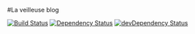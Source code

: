 #La veilleuse blog

[![Build Status](https://travis-ci.org/la-veilleuse/la-veilleuse.svg?branch=master)](https://travis-ci.org/la-veilleuse/la-veilleuse)
[![Dependency Status](https://david-dm.org/la-veilleuse/la-veilleuse.svg)](https://david-dm.org/la-veilleuse/la-veilleuse)
[![devDependency Status](https://david-dm.org/la-veilleuse/la-veilleuse/dev-status.svg)](https://david-dm.org/la-veilleuse/la-veilleuse#info=devDependencies)
